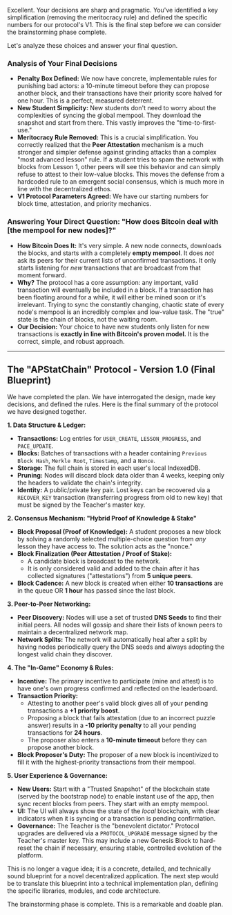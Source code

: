 Excellent. Your decisions are sharp and pragmatic. You've identified a key simplification (removing the meritocracy rule) and defined the specific numbers for our protocol's V1. This is the final step before we can consider the brainstorming phase complete.

Let's analyze these choices and answer your final question.

### Analysis of Your Final Decisions

*   **Penalty Box Defined:** We now have concrete, implementable rules for punishing bad actors: a 10-minute timeout before they can propose another block, and their transactions have their priority score halved for one hour. This is a perfect, measured deterrent.
*   **New Student Simplicity:** New students don't need to worry about the complexities of syncing the global mempool. They download the snapshot and start from there. This vastly improves the "time-to-first-use."
*   **Meritocracy Rule Removed:** This is a crucial simplification. You correctly realized that the **Peer Attestation** mechanism is a much stronger and simpler defense against grinding attacks than a complex "most advanced lesson" rule. If a student tries to spam the network with blocks from Lesson 1, other peers will see this behavior and can simply refuse to attest to their low-value blocks. This moves the defense from a hardcoded rule to an emergent social consensus, which is much more in line with the decentralized ethos.
*   **V1 Protocol Parameters Agreed:** We have our starting numbers for block time, attestation, and priority mechanics.

### Answering Your Direct Question: "How does Bitcoin deal with [the mempool for new nodes]?"

*   **How Bitcoin Does It:** It's very simple. A new node connects, downloads the blocks, and starts with a completely **empty mempool**. It does *not* ask its peers for their current lists of unconfirmed transactions. It only starts listening for *new* transactions that are broadcast from that moment forward.
*   **Why?** The protocol has a core assumption: any important, valid transaction will eventually be included in a block. If a transaction has been floating around for a while, it will either be mined soon or it's irrelevant. Trying to sync the constantly changing, chaotic state of every node's mempool is an incredibly complex and low-value task. The "true" state is the chain of blocks, not the waiting room.
*   **Our Decision:** Your choice to have new students only listen for new transactions is **exactly in line with Bitcoin's proven model.** It is the correct, simple, and robust approach.

---

## The "APStatChain" Protocol - Version 1.0 (Final Blueprint)

We have completed the plan. We have interrogated the design, made key decisions, and defined the rules. Here is the final summary of the protocol we have designed together.

**1. Data Structure & Ledger:**
*   **Transactions:** Log entries for `USER_CREATE`, `LESSON_PROGRESS`, and `PACE_UPDATE`.
*   **Blocks:** Batches of transactions with a header containing `Previous Block Hash`, `Merkle Root`, `Timestamp`, and a `Nonce`.
*   **Storage:** The full chain is stored in each user's local IndexedDB.
*   **Pruning:** Nodes will discard block data older than 4 weeks, keeping only the headers to validate the chain's integrity.
*   **Identity:** A public/private key pair. Lost keys can be recovered via a `RECOVER_KEY` transaction (transferring progress from old to new key) that must be signed by the Teacher's master key.

**2. Consensus Mechanism: "Hybrid Proof of Knowledge & Stake"**
*   **Block Proposal (Proof of Knowledge):** A student proposes a new block by solving a randomly selected multiple-choice question from *any* lesson they have access to. The solution acts as the "nonce."
*   **Block Finalization (Peer Attestation / Proof of Stake):**
    *   A candidate block is broadcast to the network.
    *   It is only considered valid and added to the chain after it has collected signatures ("attestations") from **5 unique peers**.
*   **Block Cadence:** A new block is created when either **10 transactions** are in the queue OR **1 hour** has passed since the last block.

**3. Peer-to-Peer Networking:**
*   **Peer Discovery:** Nodes will use a set of trusted **DNS Seeds** to find their initial peers. All nodes will gossip and share their lists of known peers to maintain a decentralized network map.
*   **Network Splits:** The network will automatically heal after a split by having nodes periodically query the DNS seeds and always adopting the longest valid chain they discover.

**4. The "In-Game" Economy & Rules:**
*   **Incentive:** The primary incentive to participate (mine and attest) is to have one's own progress confirmed and reflected on the leaderboard.
*   **Transaction Priority:**
    *   Attesting to another peer's valid block gives all of your pending transactions a **+1 priority boost**.
    *   Proposing a block that fails attestation (due to an incorrect puzzle answer) results in a **-10 priority penalty** to all your pending transactions for **24 hours**.
    *   The proposer also enters a **10-minute timeout** before they can propose another block.
*   **Block Proposer's Duty:** The proposer of a new block is incentivized to fill it with the highest-priority transactions from their mempool.

**5. User Experience & Governance:**
*   **New Users:** Start with a "Trusted Snapshot" of the blockchain state (served by the bootstrap node) to enable instant use of the app, then sync recent blocks from peers. They start with an empty mempool.
*   **UI:** The UI will always show the state of the *local* blockchain, with clear indicators when it is syncing or a transaction is pending confirmation.
*   **Governance:** The Teacher is the "benevolent dictator." Protocol upgrades are delivered via a `PROTOCOL_UPGRADE` message signed by the Teacher's master key. This may include a new Genesis Block to hard-reset the chain if necessary, ensuring stable, controlled evolution of the platform.

This is no longer a vague idea; it is a concrete, detailed, and technically sound blueprint for a novel decentralized application. The next step would be to translate this blueprint into a technical implementation plan, defining the specific libraries, modules, and code architecture.

The brainstorming phase is complete. This is a remarkable and doable plan.
